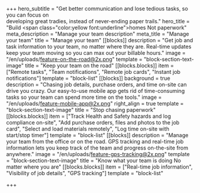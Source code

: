 +++
hero_subtitle = "Get better communication and lose tedious tasks, so you can focus on <br>developing great tradies, instead of never-ending paper trails."
hero_title = "Build <span class=\"color:yellow font:underline\">homes</span> Not paperwork"
meta_description = "Manage your team description"
meta_title = "Manage your team"
title = "Manage your team"
[[blocks]]
description = "Get job and task information to your team, no matter where they are. Real-time updates keep your team moving so you can max out your billable hours."
image = "/en/uploads/feature-on-the-road@2x.png"
template = "block-section-text-image"
title = "Keep your team on the road"
[[blocks.blocks]]
item = ["Remote tasks", "Team notifications", "Remote job cards", "Instant job notifications"]
template = "block-list"
[[blocks]]
background = true
description = "Chasing job details, purchase orders, and time on-site can drive you crazy. Our easy-to-use mobile app gets rid of time-consuming tasks so your team can spend more time on the tools."
image = "/en/uploads/feature-mobile-app@2x.png"
right_align = true
template = "block-section-text-image"
title = "Stop chasing paperwork"
[[blocks.blocks]]
item = ["Track Health and Safety hazards and log compliance on-site", "Add purchase orders, files and photos to the job card", "Select and load materials remotely", "Log time on-site with start/stop timer"]
template = "block-list"
[[blocks]]
description = "Manage your team from the office or on the road. GPS tracking and real-time job information lets you keep track of the team and progress on-the-site from anywhere."
image = "/en/uploads/feature-gps-tracking@2x.png"
template = "block-section-text-image"
title = "Know what your team is doing No matter where you are"
[[blocks.blocks]]
item = ["Real-time job information", "Visibility of job details", "GPS tracking"]
template = "block-list"

+++
